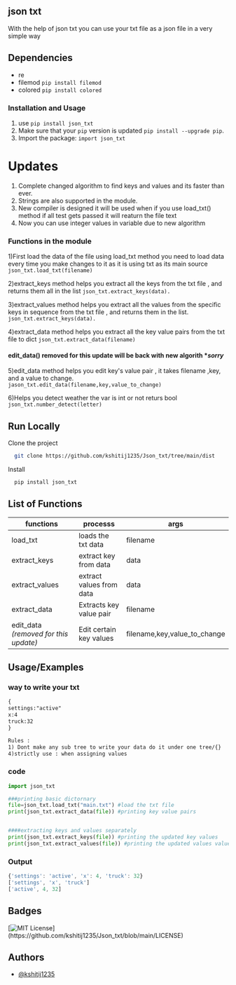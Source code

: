 ## json txt

With the help of json txt you can use your txt file as a json file in a very simple way

## Dependencies 
- re
- filemod `pip install filemod` 
- colored `pip install colored`

### Installation and Usage

1. use `pip install json_txt`
2. Make sure that your `pip` version is updated `pip install --upgrade pip`. 
3. Import the package: ``import json_txt``

# Updates

1. Complete changed algorithm to find keys and values and 
its faster than ever.
2. Strings are also supported in the module.
3. New compiler is designed it will be used when if you use
load_txt() method if all test gets passed it will reaturn the file text
4. Now you can use integer values in variable due to new algorithm

### Functions in the module 

1)First load the data of the file using load_txt method you need to load 
data every time you make changes to it as it is using txt as its main source
`json_txt.load_txt(filename)`

2)extract_keys method helps you extract all the keys from the txt file , and returns them all in the list
`json_txt.extract_keys(data).`

3)extract_values method helps you extract all the values from the specific keys in sequence from the txt file , and returns them in the list.
`json_txt.extract_keys(data).`

4)extract_data method helps you extract all the key value pairs from the txt file to dict
`json_txt.extract_data(filename)`

#### edit_data() removed for this update will be back with new algorith **sorry*
5)edit_data method helps you edit key's value pair , it takes filename ,key, and a value to change.
`jason_txt.edit_data(filename,key,value_to_change)` 

6)Helps you detect weather the var is int or not returs bool
`json_txt.number_detect(letter)`




## Run Locally

Clone the project

```bash
  git clone https://github.com/kshitij1235/Json_txt/tree/main/dist
```

Install

```bash
  pip install json_txt
```

## List of Functions

| functions | processs| args|
| ----------|---------|-----|
|load_txt|loads the txt data|filename|
|extract_keys|extract key from data|data|
|extract_values|extract values from data|data|
|extract_data|Extracts key value pair|filename|
|edit_data *(removed for this update)*|Edit certain key values|filename,key,value_to_change|

## Usage/Examples

### way to write your txt

```txt
{ 
settings:"active"
x:4
truck:32
}

Rules : 
1) Dont make any sub tree to write your data do it under one tree/{}
4)strictly use : when assigning values
```

### code

```python
import json_txt

###printing basic dictornary 
file=json_txt.load_txt("main.txt") #load the txt file
print(json_txt.extract_data(file)) #printing key value pairs


####extracting keys and values separately
print(json_txt.extract_keys(file)) #printing the updated key values
print(json_txt.extract_values(file)) #printing the updated values values

```


### Output

```javascript
{'settings': 'active', 'x': 4, 'truck': 32}
['settings', 'x', 'truck']
['active', 4, 32]
```

## Badges


[![MIT License](https://img.shields.io/apm/l/atomic-design-ui.svg?)](https://github.com/kshitij1235/Json_txt/blob/main/LICENSE)

  
## Authors

- [@kshitij1235](https://github.com/kshitij1235)

  
